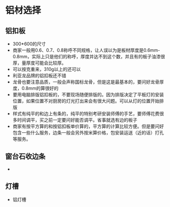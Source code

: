 # 铝材选择

## 铝扣板

* 300*600的尺寸
* 商家一般用0.6、0.7、0.8称呼不同规格，让人误以为是板材厚度是0.6mm-0.8mm，实际上只是他们的称呼，厚度并达不到这个数，并且有的板子油漆很厚，量厚度可能会比较厚。
* 可以按克重来，310g以上的还可以
* 利亚龙品牌的铝扣板还不错
* 龙骨也要注意品质，一般会声称国标龙骨，但是这是最基本的，要问好龙骨厚度，0.8mm的算很好的
* 要用电脑排版铝扣板的，不要现场随便排版的。因为排版决定了平板灯的安装位置，如果位置不对厨房的灯光打出来会有很大问题。可以从灯的位置开始排版
* 样式有纯平的和边上有条的，纯平的特别考研安装师傅的手艺，要师傅花费很多时间调平，买之前一定要问好能否调平。省事就选有边的板子
* 商家有按平方算的和按铝扣板单价算的，平方算的计算比较方便。但是要问好包含一些什么服务，边条一般会另外按米算价格，包安装运送（近的话）打孔等服务。

## 窗台石收边条

* 


## 灯槽

* 铝灯槽